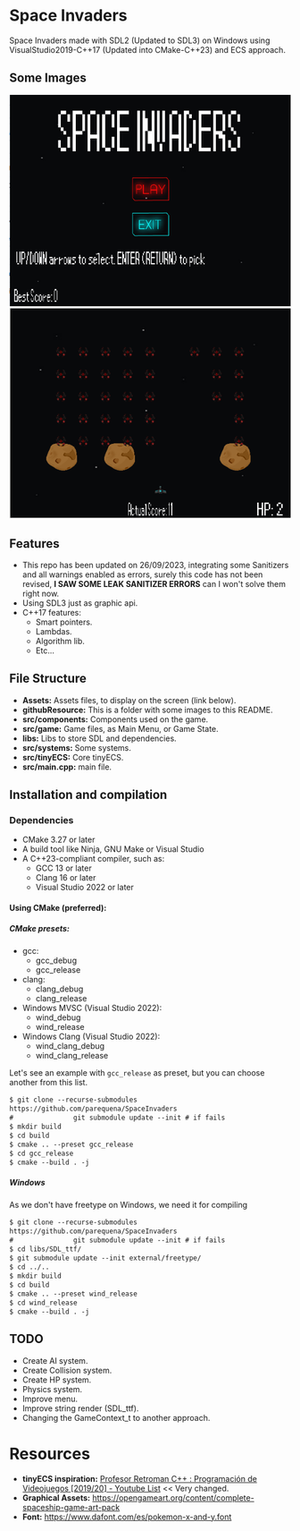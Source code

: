 # Space Invaders

Space Invaders made with SDL2 (Updated to SDL3) on Windows using VisualStudio2019-C++17 (Updated into CMake-C++23) and ECS approach.

## Some Images
![Image displaying Main Menu](/githubResource/Screenshot_1.png "Menu")
![Image displaying Main Game](/githubResource/Screenshot_2.png "Game")


## Features
- This repo has been updated on 26/09/2023, integrating some Sanitizers and all warnings enabled as errors, surely this code has not been revised, **I SAW SOME LEAK SANITIZER ERRORS** can I won't solve them right now.
- Using SDL3 just as graphic api.
- C++17 features:
    - Smart pointers.   
    - Lambdas.
    -   Algorithm lib.
    -   Etc...

## File Structure

- **Assets:** Assets files, to display on the screen (link below).
- **githubResource:** This is a folder with some images to this README.
- **src/components:** Components used on the game.
- **src/game:** Game files, as Main Menu, or Game State.
- **libs:** Libs to store SDL and dependencies.
- **src/systems:** Some systems.
- **src/tinyECS:** Core tinyECS.
- **src/main.cpp:** main file.
 
## Installation and compilation
### Dependencies
* CMake 3.27 or later
* A build tool like Ninja, GNU Make or Visual Studio
* A C++23-compliant compiler, such as:
  * GCC 13 or later
  * Clang 16 or later
  * Visual Studio 2022 or later

#### Using CMake (preferred):
##### CMake presets:
* gcc:
    * gcc_debug
    * gcc_release
* clang:
    * clang_debug
    * clang_release
* Windows MVSC (Visual Studio 2022):
    * wind_debug
    * wind_release
* Windows Clang (Visual Studio 2022):
    * wind_clang_debug
    * wind_clang_release

Let's see an example with `gcc_release` as preset, but you can choose another from this list.
```
$ git clone --recurse-submodules https://github.com/parequena/SpaceInvaders
#               git submodule update --init # if fails
$ mkdir build
$ cd build
$ cmake .. --preset gcc_release
$ cd gcc_release
$ cmake --build . -j
```

##### Windows
As we don't have freetype on Windows, we need it for compiling
```
$ git clone --recurse-submodules https://github.com/parequena/SpaceInvaders
#               git submodule update --init # if fails
$ cd libs/SDL_ttf/
$ git submodule update --init external/freetype/
$ cd ../..
$ mkdir build
$ cd build
$ cmake .. --preset wind_release
$ cd wind_release
$ cmake --build . -j
```

## TODO
- Create AI system.
- Create Collision system.
- Create HP system.
- Physics system.
- Improve menu.
- Improve string render (SDL_ttf).
- Changing the GameContext_t to another approach.

# Resources
- **tinyECS inspiration:** [Profesor Retroman C++ : Programación de Videojuegos [2019/20] - Youtube List](https://www.youtube.com/playlist?list=PLmxqg54iaXrhTqZxylLPo0nov0OoyJqiS) << Very changed.
- **Graphical Assets:** https://opengameart.org/content/complete-spaceship-game-art-pack
- **Font:** https://www.dafont.com/es/pokemon-x-and-y.font
